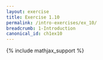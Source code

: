 ```yaml
---
layout: exercise
title: Exercise 1.10
permalink: /intro-exercises/ex_10/
breadcrumb: 1-Introduction
canonical_id: ch1ex10
---
```


{% include mathjax_support %}
